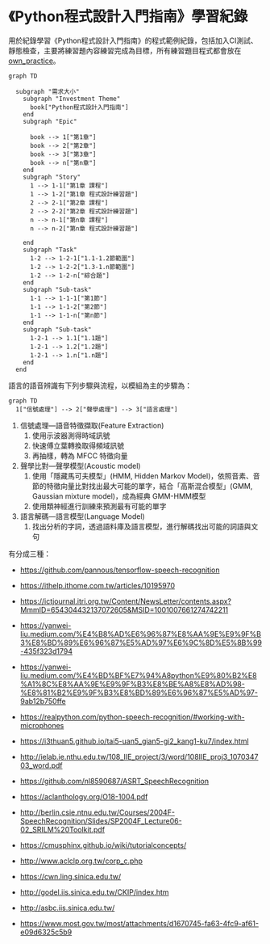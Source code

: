 # 《Python程式設計入門指南》學習紀錄
用於紀錄學習《Python程式設計入門指南》的程式範例紀錄，包括加入CI測試、靜態檢查，主要將練習題內容練習完成為目標，所有練習題目程式都會放在 [own_practice](own_practice/)。

```mermaid
graph TD

  subgraph "需求大小"
    subgraph "Investment Theme"
      book["Python程式設計入門指南"]
    end
    subgraph "Epic"

      book --> 1["第1章"]
      book --> 2["第2章"]
      book --> 3["第3章"]
      book --> n["第n章"]
    end
    subgraph "Story"
      1 --> 1-1["第1章 課程"]
      1 --> 1-2["第1章 程式設計練習題"]
      2 --> 2-1["第2章 課程"]
      2 --> 2-2["第2章 程式設計練習題"]
      n --> n-1["第n章 課程"]
      n --> n-2["第n章 程式設計練習題"]

    end
    subgraph "Task"
      1-2 --> 1-2-1["1.1-1.2節範圍"]
      1-2 --> 1-2-2["1.3-1.n節範圍"]
      1-2 --> 1-2-n["綜合題"]
    end
    subgraph "Sub-task"
      1-1 --> 1-1-1["第1節"]
      1-1 --> 1-1-2["第2節"]
      1-1 --> 1-1-n["第n節"]
    end
    subgraph "Sub-task"
      1-2-1 --> 1.1["1.1題"]
      1-2-1 --> 1.2["1.2題"]
      1-2-1 --> 1.n["1.n題"]
    end
  end

```

語言的語音辨識有下列步驟與流程，以模組為主的步驟為：

```mermaid
graph TD
  1["信號處理"] --> 2["聲學處理"] --> 3["語言處理"]
```

1. 信號處理—語音特徵擷取(Feature Extraction)
    1. 使用示波器測得時域訊號
    1. 快速傅立葉轉換取得頻域訊號
    1. 再抽樣，轉為 MFCC 特徵向量
1. 聲學比對—聲學模型(Acoustic model)
    1. 使用「隱藏馬可夫模型」(HMM, Hidden Markov Model)，依照音素、音節的特徵向量比對找出最大可能的單字，結合「高斯混合模型」(GMM, Gaussian mixture model)，成為經典 GMM-HMM模型
    2. 使用類神經進行訓練來預測最有可能的單字
3. 語言解碼—語言模型(Language Model)
    1. 找出分析的字詞，透過語料庫及語言模型，進行解碼找出可能的詞語與文句

有分成三種：

- https://github.com/pannous/tensorflow-speech-recognition
- https://ithelp.ithome.com.tw/articles/10195970
- https://ictjournal.itri.org.tw/Content/NewsLetter/contents.aspx?MmmID=654304432137072605&MSID=1001007661274742211
- https://yanwei-liu.medium.com/%E4%B8%AD%E6%96%87%E8%AA%9E%E9%9F%B3%E8%BD%89%E6%96%87%E5%AD%97%E6%9C%8D%E5%8B%99-435f323d1794
- https://yanwei-liu.medium.com/%E4%BD%BF%E7%94%A8python%E9%80%B2%E8%A1%8C%E8%AA%9E%E9%9F%B3%E8%BE%A8%E8%AD%98-%E8%81%B2%E9%9F%B3%E8%BD%89%E6%96%87%E5%AD%97-9ab12b750ffe
- https://realpython.com/python-speech-recognition/#working-with-microphones
- https://i3thuan5.github.io/tai5-uan5_gian5-gi2_kang1-ku7/index.html
- http://ielab.ie.nthu.edu.tw/108_IIE_project/3/word/108IIE_proj3_107034703_word.pdf
- https://github.com/nl8590687/ASRT_SpeechRecognition
- https://aclanthology.org/O18-1004.pdf
- http://berlin.csie.ntnu.edu.tw/Courses/2004F-SpeechRecognition/Slides/SP2004F_Lecture06-02_SRILM%20Toolkit.pdf
- https://cmusphinx.github.io/wiki/tutorialconcepts/

- http://www.aclclp.org.tw/corp_c.php
- https://cwn.ling.sinica.edu.tw/
- http://godel.iis.sinica.edu.tw/CKIP/index.htm
- http://asbc.iis.sinica.edu.tw/
- https://www.most.gov.tw/most/attachments/d1670745-fa63-4fc9-af61-e09d6325c5b9
